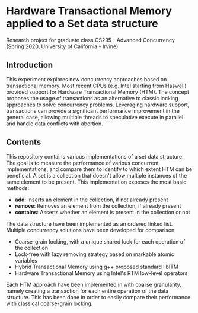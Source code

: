 # Hardware Transactional Memory applied to a Set data structure
Research project for graduate class CS295 - Advanced Concurrency (Spring 2020, University of California - Irvine)

## Introduction
This experiment explores new concurrency approaches based on transactional memory. Most recent CPUs (e.g. Intel starting from Haswell) provided support for Hardware Transactional Memory (HTM). The concept proposes the usage of transactions as an alternative to classic locking approaches to solve concurrency problems. Leveraging hardware support, transactions can provide a significant performance improvement in the general case, allowing multiple threads to speculative execute in parallel and handle data conflicts with abortion.

## Contents
This repository contains various implementations of a set data structure. The goal is to measure the performance of various concurrent implementations, and compare them to identify to which extent HTM can be beneficial. A set is a collection that doesn't allow multiple instances of the same element to be present. This implementation exposes the most basic methods:
- **add**: Inserts an element in the collection, if not already present
- **remove**: Removes an element from the collection, if already present
- **contains**: Asserts whether an element is present in the collection or not

The data structure have been implemented as an ordered linked list. Multiple concurrency solutions have been developed for comparison:
- Coarse-grain locking, with a unique shared lock for each operation of the collection
- Lock-free with lazy removing strategy based on markable atomic variables
- Hybrid Transactional Memory using g++ proposed standard libITM
- Hardware Transactional Memory using Intel's RTM low-level operators

Each HTM approach have been implemented in with coarse granularity, namely creating a transaction for each entire operation of the data structure. This has been done in order to easily compare their performance with classical coarse-grain locking.

